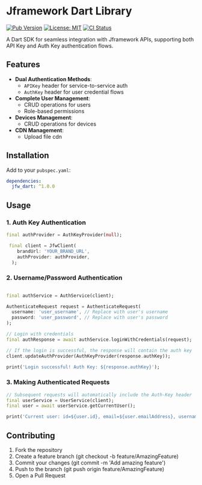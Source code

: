 # Jframework Dart Library

[![Pub Version](https://img.shields.io/pub/v/user_auth_sdk)](https://pub.dev/packages/user_auth_sdk)
[![License: MIT](https://img.shields.io/badge/license-MIT-purple.svg)](https://opensource.org/licenses/MIT)
[![CI Status](https://github.com/yourusername/user_auth_sdk/actions/workflows/dart.yml/badge.svg)](https://github.com/yourusername/user_auth_sdk/actions)

A Dart SDK for seamless integration with Jframework APIs, supporting both API Key and Auth Key authentication flows.

## Features

- **Dual Authentication Methods**:
  - `APIKey` header for service-to-service auth
  - `AuthKey` header for user credential flows
- **Complete User Management**:
  - CRUD operations for users
  - Role-based permissions
- **Devices Management**:
  - CRUD operations for devices
- **CDN Management**:
  - Upload file cdn

## Installation

Add to your `pubspec.yaml`:

```yaml
dependencies:
  jfw_dart: ^1.0.0
```

## Usage

### 1. Auth Key Authentication
``` dart
final authProvider = AuthKeyProvider(null);

 final client = JfwClient(
    brandUrl: 'YOUR_BRAND_URL',
    authProvider: authProvider,
  );
```

### 2. Username/Password Authentication
``` dart

final authService = AuthService(client);

AuthenticateRequest request = AuthenticateRequest(
  username: 'user_username', // Replace with user's username
  password: 'user_password', // Replace with user's password
);

// Login with credentials
final authResponse = await authService.loginWithCredentials(request);

// If the login is successful, the response will contain the auth key
client.updateAuthProvider(AuthKeyProvider(response.authKey));

print('Login successful! Auth Key: ${response.authKey}');


```

### 3. Making Authenticated Requests
``` dart
// Subsequent requests will automatically include the Auth-Key header
final userService = UserService(client);
final user = await userService.getCurrentUser();

print('Current user: id=${user.id}, email=${user.emailAddress}, username=${user.username}');
```

## Contributing
1. Fork the repository
2. Create a feature branch (git checkout -b feature/AmazingFeature)
3. Commit your changes (git commit -m 'Add amazing feature')
4. Push to the branch (git push origin feature/AmazingFeature)
5. Open a Pull Request